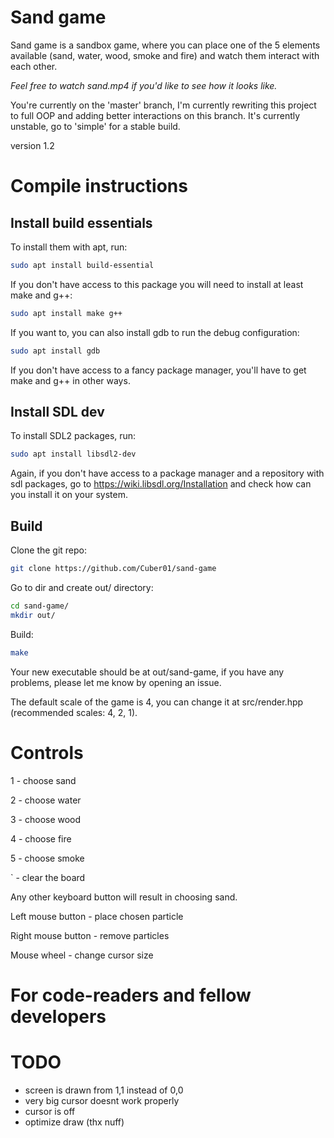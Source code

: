 # Sand game

Sand game is a sandbox game, where you can place one of the 5 elements available (sand, water, wood, smoke and fire) and watch them interact with each other.

*Feel free to watch sand.mp4 if you'd like to see how it looks like.*

You're currently on the 'master' branch, I'm currently rewriting this project to full OOP and adding better interactions on this branch. It's currently unstable, go to 'simple' for a stable build.

version 1.2

# Compile instructions

## Install build essentials


To install them with apt, run:
```sh
sudo apt install build-essential
```

If you don't have access to this package you will need to install at least make and g++:
```sh
sudo apt install make g++
```

If you want to, you can also install gdb to run the debug configuration:
```sh
sudo apt install gdb
```

If you don't have access to a fancy package manager, you'll have to get make and g++ in other ways.

## Install SDL dev

To install SDL2 packages, run:
```sh
sudo apt install libsdl2-dev
```

Again, if you don't have access to a package manager and a repository with sdl packages, go to https://wiki.libsdl.org/Installation and check how can you install it on your system.

## Build

Clone the git repo:
```sh
git clone https://github.com/Cuber01/sand-game
```

Go to dir and create out/ directory:
```sh
cd sand-game/
mkdir out/
```

Build:
```sh
make
```

Your new executable should be at out/sand-game, if you have any problems, please let me know by opening an issue.

The default scale of the game is 4, you can change it at src/render.hpp (recommended scales: 4, 2, 1).

# Controls

1 - choose sand

2 - choose water

3 - choose wood

4 - choose fire

5 - choose smoke

` - clear the board

Any other keyboard button will result in choosing sand.

Left mouse button - place chosen particle

Right mouse button - remove particles

Mouse wheel - change cursor size

# For code-readers and fellow developers


# TODO 

* screen is drawn from 1,1 instead of 0,0
* very big cursor doesnt work properly
* cursor is off
* optimize draw (thx nuff)
